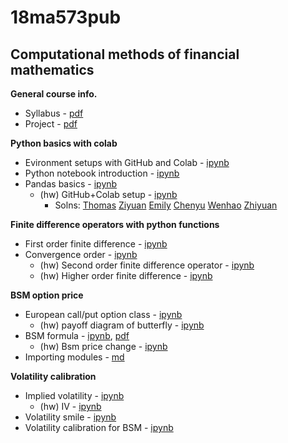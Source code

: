 # 18ma573pub
## Computational methods of financial mathematics

__General course info.__
- Syllabus - [pdf](doc/syllabus_v01.pdf)
- Project - [pdf](doc/capstone.pdf)

__Python basics with colab__
- Evironment setups with GitHub and Colab - [ipynb](src/first_notebook_v01.ipynb)
- Python notebook introduction - [ipynb](src/python_notebook.ipynb)
- Pandas basics - [ipynb](src/pandas_basics_v01.ipynb)
  - (hw) GitHub+Colab setup - [ipynb](src/hw_github_colab.ipynb)
    - Solns: 
      [Thomas](https://github.com/TALeonard/19ma573thomasleonard)
      [Ziyuan](https://github.com/ZiyueNie/19ma573ZiyueNie)
      [Emily](https://github.com/hechen2020/19ma573HuixinChen)
      [Chenyu](https://github.com/wuchenyu38/18ma573chenyuwu)
      [Wenhao](https://github.com/wqiu96/19ma573WenhaoQIU)
      [Zhiyuan](https://github.com/ZhyShe/18ma573ZhiyuanShe)

__Finite difference operators with python functions__
- First order finite difference - [ipynb](src/first_fd_v01.ipynb)
- Convergence order - [ipynb](src/ffd_convergence_rate_v01.ipynb)
  - (hw) Second order finite difference operator - [ipynb](src/second_fd_v01.ipynb) 
  - (hw) Higher order finite difference - [ipynb](src/ex_fd_v01.ipynb)

__BSM option price__
- European call/put option class - [ipynb](src/european_options_class.ipynb)
  - (hw) payoff diagram of butterfly - 
  [ipynb](src/option_combinations.ipynb)
- BSM formula - [ipynb](src/bsm_formula_v01.ipynb), [pdf](doc/bsm_formula_v01.ipynb.pdf)
  - (hw) Bsm price change - [ipynb](src/bsm_price_change.ipynb)
- Importing modules - [md](src/import_modules.md)

__Volatility calibration__

- Implied volatility - [ipynb](src/implied_vol_v01.ipynb)
  - (hw) IV - [ipynb](src/hw_implied_vol.ipynb)
- Volatility smile - [ipynb](src/vol_smile.ipynb)
- Volatility calibration for BSM - [ipynb](src/bsm_calibration.ipynb)
